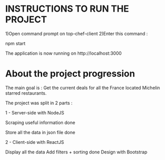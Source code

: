 # INSTRUCTIONS TO RUN THE PROJECT

1)Open command prompt on top-chef-client
2)Enter this command : 

npm start

The application is now running on http://localhost:3000

# About the project progression

The main goal is : Get the current deals for all the France located Michelin starred restaurants.

The project was split in 2 parts : 

1 - Server-side with NodeJS

Scraping useful information done

Store all the data in json file done

2 - Client-side with ReactJS

Display all the data 
Add filters + sorting done
Design with Bootstrap 













